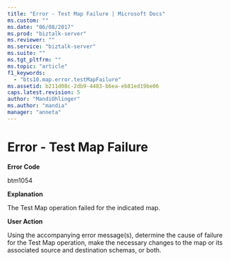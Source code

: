 ```yaml
---
title: "Error - Test Map Failure | Microsoft Docs"
ms.custom: ""
ms.date: "06/08/2017"
ms.prod: "biztalk-server"
ms.reviewer: ""
ms.service: "biztalk-server"
ms.suite: ""
ms.tgt_pltfrm: ""
ms.topic: "article"
f1_keywords: 
  - "bts10.map.error.testMapFailure"
ms.assetid: b211d08c-2db9-4483-b6ea-eb81ed19be06
caps.latest.revision: 5
author: "MandiOhlinger"
ms.author: "mandia"
manager: "anneta"
---
```

# Error - Test Map Failure
**Error Code**  
  
 btm1054  
  
 **Explanation**  
  
 The Test Map operation failed for the indicated map.  
  
 **User Action**  
  
 Using the accompanying error message(s), determine the cause of failure for the Test Map operation, make the necessary changes to the map or its associated source and destination schemas, or both.